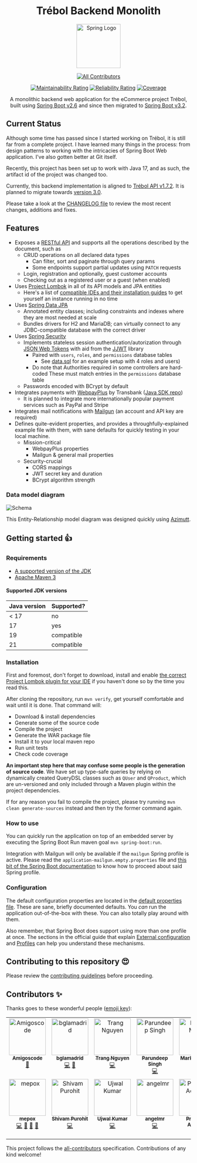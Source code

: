 <h1 align="center">Trébol Backend Monolith</h1>

<div align="center">

  <a href="https://spring.io">
    <img src="https://github.com/spring-projects/spring-framework/raw/main/framework-docs/src/docs/spring-framework.png"
    height="120" alt="Spring Logo">
  </a>

  <!-- ALL-CONTRIBUTORS-BADGE:START - Do not remove or modify this section -->
[![All Contributors](https://img.shields.io/badge/all_contributors-14-orange.svg?style=flat-square)](#contributors-)
<!-- ALL-CONTRIBUTORS-BADGE:END -->

[![Maintainability Rating](https://sonarcloud.io/api/project_badges/measure?project=trebol-ecommerce_spring-boot-backend&metric=sqale_rating)](https://sonarcloud.io/summary/new_code?id=trebol-ecommerce_spring-boot-backend)
[![Reliability Rating](https://sonarcloud.io/api/project_badges/measure?project=trebol-ecommerce_spring-boot-backend&metric=reliability_rating)](https://sonarcloud.io/summary/new_code?id=trebol-ecommerce_spring-boot-backend)
[![Coverage](https://sonarcloud.io/api/project_badges/measure?project=trebol-ecommerce_spring-boot-backend&metric=coverage)](https://sonarcloud.io/summary/new_code?id=trebol-ecommerce_spring-boot-backend)

A monolithic backend web application for the eCommerce project Trébol,
built using [Spring Boot v2.6](https://docs.spring.io/spring-boot/docs/2.6.x/reference/html/)
and since then migrated to [Spring Boot v3.2](https://docs.spring.io/spring-boot/docs/3.2.x/reference/html/).

</div>

## Current Status

Although some time has passed since I started working on Trébol, it is still far from a complete project.
I have learned many things in the process: from design patterns to working with the intricacies of
Spring Boot Web application. I've also gotten better at Git itself.

Recently, this project has been set up to work with Java 17, and as such, the artifact id of the project was changed too.

Currently, this backend implementation is aligned to
[Trébol API v1.7.2](https://github.com/trebol-ecommerce/api/blob/v1.7.2/src/trebol-api.json).
It is planned to migrate towards
[version 3.0](https://github.com/trebol-ecommerce/api/blob/v3.0.0/src/trebol-api.json).

Please take a look at the [CHANGELOG file](CHANGELOG.md) to review the most recent changes, additions and fixes.

## Features

* Exposes a [RESTful API](https://github.com/trebol-ecommerce/trebol-api) and supports
  all the operations described by the document, such as
  * CRUD operations on all declared data types
    * Can filter, sort and paginate through query params
    * Some endpoints support partial updates using `PATCH` requests
  * Login, registration and optionally, guest customer accounts
  * Checking out as a registered user or a guest (when enabled)
* Uses [Project Lombok](https://projectlombok.org) in all of its API models and JPA entities
  * Here's a list of [compatible IDEs and their installation guides](https://projectlombok.org/setup/)
    to get yourself an instance running in no time
* Uses [Spring Data JPA](https://spring.io/projects/spring-data-jpa)
  * Annotated entity classes; including constraints and indexes where they are most needed at scale
  * Bundles drivers for H2 and MariaDB; can virtually connect to any JDBC-compatible database with the correct driver
* Uses [Spring Security](https://spring.io/projects/spring-security)
  * Implements stateless session authentication/autorization through [JSON Web Tokens](https://jwt.io/)
    with aid from the [JJWT](https://github.com/jwtk/jjwt) library
    * Paired with `users`, `roles`, and `permissions` database tables
      * See [data.sql](/src/main/resources/data.sql) for an example setup with 4 roles and users)
    * Do note that Authorities required in some controllers are hard-coded
      These must match entries in the `permissions` database table
  * Passwords encoded with BCrypt by default
* Integrates payments with [WebpayPlus](https://transbankdevelopers.cl/producto/webpay)
  by Transbank ([Java SDK repo](https://github.com/TransbankDevelopers/transbank-sdk-java))
  * It is planned to integrate more internationally popular payment services such as PayPal and Stripe
* Integrates mail notifications with [Mailgun](https://mailgun.com) (an account and API key are required)
* Defines quite-evident properties, and provides a throughfully-explained example file with them,
  with sane defaults for quickly testing in your local machine.
  * Mission-critical
    * WebpayPlus properties
    * Mailgun & general mail properties
  * Security-crucial
    * CORS mappings
    * JWT secret key and duration
    * BCrypt algorithm strength

### Data model diagram

![Schema](./schema.png)

This Entity-Relationship model diagram was designed quickly using
[Azimutt](https://github.com/azimuttapp/azimutt).

## Getting started 👍

### Requirements

* [A supported version of the JDK](https://whichjdk.com)
* [Apache Maven 3](https://maven.apache.org)

#### Supported JDK versions

| Java version | Supported? |
|--------------|------------|
| < 17         | no         |
| 17           | yes        |
| 19           | compatible |
| 21           | compatible |

### Installation

First and foremost, don't forget to download, install and enable
[the correct Project Lombok plugin for your IDE](https://projectlombok.org/setup/)
if you haven't done so by the time you read this.

After cloning the repository, run `mvn verify`, get yourself comfortable and wait until it is done.
That command will:

- Download & install dependencies
- Generate some of the source code
- Compile the project
- Generate the WAR package file
- Install it to your local maven repo
- Run unit tests
- Check code coverage

**An important step here that may confuse some people is the generation of source code**.
We have set up type-safe queries by relying on dynamically created QueryDSL classes such as `QUser` and `QProduct`,
which are un-versioned and only included through a Maven plugin within the project dependencies.

If for any reason you fail to compile the project,
please try running `mvn clean generate-sources` instead and then try the former command again.

### How to use

You can quickly run the application on top of an embedded server
by executing the Spring Boot Run maven goal `mvn spring-boot:run`.

Integration with Mailgun will only be available if the `mailgun` Spring profile is active.
Please read the `application-mailgun.empty.properties` file and
[this bit of the Spring Boot documentation](https://docs.spring.io/spring-boot/docs/2.6.12/reference/html/features.html#features.profiles)
to know how to proceed about said Spring profile.

### Configuration

The default configuration properties are located in the
[default properties file](src/main/resources/application.properties).
These are sane, briefly documented defaults. You _can_ run the application out-of-the-box with these.
You can also totally play around with them.

Also remember, that Spring Boot does support using more than one profile at once.
The sections in the official guide that explain
[External configuration](https://docs.spring.io/spring-boot/docs/2.6.12/reference/html/features.html#features.external-config)
and
[Profiles](https://docs.spring.io/spring-boot/docs/2.6.12/reference/html/features.html#features.profiles)
can help you understand these mechanisms.

## Contributing to this repository 😍

Please review the [contributing guidelines](./CONTRIBUTING.md) before proceeding.

## Contributors ✨

Thanks goes to these wonderful people ([emoji key](https://allcontributors.org/docs/en/emoji-key)):

<!-- ALL-CONTRIBUTORS-LIST:START - Do not remove or modify this section -->
<!-- prettier-ignore-start -->
<!-- markdownlint-disable -->
<table>
  <tbody>
    <tr>
      <td align="center" valign="top" width="14.28%"><a href="http://amigoscode.com"><img src="https://avatars.githubusercontent.com/u/40702606?v=4?s=100" width="100px;" alt="Amigoscode"/><br /><sub><b>Amigoscode</b></sub></a><br /><a href="#ideas-amigoscode" title="Ideas, Planning, & Feedback">🤔</a></td>
      <td align="center" valign="top" width="14.28%"><a href="http://benjaminlamadrid.cl"><img src="https://avatars.githubusercontent.com/u/68207359?v=4?s=100" width="100px;" alt="bglamadrid"/><br /><sub><b>bglamadrid</b></sub></a><br /><a href="https://github.com/trebol-ecommerce/trebol-backend-monolith/commits?author=bglamadrid" title="Code">💻</a> <a href="#design-bglamadrid" title="Design">🎨</a></td>
      <td align="center" valign="top" width="14.28%"><a href="https://github.com/trangntt-016"><img src="https://avatars.githubusercontent.com/u/60552188?v=4?s=100" width="100px;" alt="Trang Nguyen"/><br /><sub><b>Trang Nguyen</b></sub></a><br /><a href="https://github.com/trebol-ecommerce/trebol-backend-monolith/commits?author=trangntt-016" title="Code">💻</a></td>
      <td align="center" valign="top" width="14.28%"><a href="https://github.com/ParundeepSingh"><img src="https://avatars.githubusercontent.com/u/52928589?v=4?s=100" width="100px;" alt="Parundeep Singh"/><br /><sub><b>Parundeep Singh</b></sub></a><br /><a href="https://github.com/trebol-ecommerce/trebol-backend-monolith/commits?author=ParundeepSingh" title="Code">💻</a></td>
      <td align="center" valign="top" width="14.28%"><a href="https://markus.mutas.dev"><img src="https://avatars.githubusercontent.com/u/25075900?v=4?s=100" width="100px;" alt="Markus Mutas"/><br /><sub><b>Markus Mutas</b></sub></a><br /><a href="https://github.com/trebol-ecommerce/trebol-backend-monolith/commits?author=mutasDev" title="Code">💻</a></td>
      <td align="center" valign="top" width="14.28%"><a href="https://github.com/vaishakhvh"><img src="https://avatars.githubusercontent.com/u/72062381?v=4?s=100" width="100px;" alt="vaishakhvh"/><br /><sub><b>vaishakhvh</b></sub></a><br /><a href="https://github.com/trebol-ecommerce/trebol-backend-monolith/commits?author=vaishakhvh" title="Code">💻</a></td>
      <td align="center" valign="top" width="14.28%"><a href="https://github.com/NyorJa"><img src="https://avatars.githubusercontent.com/u/8148370?v=4?s=100" width="100px;" alt="Rod Fetalvero"/><br /><sub><b>Rod Fetalvero</b></sub></a><br /><a href="https://github.com/trebol-ecommerce/trebol-backend-monolith/commits?author=NyorJa" title="Code">💻</a> <a href="https://github.com/trebol-ecommerce/trebol-backend-monolith/commits?author=NyorJa" title="Tests">⚠️</a> <a href="#ideas-NyorJa" title="Ideas, Planning, & Feedback">🤔</a> <a href="#maintenance-NyorJa" title="Maintenance">🚧</a> <a href="https://github.com/trebol-ecommerce/trebol-backend-monolith/pulls?q=is%3Apr+reviewed-by%3ANyorJa" title="Reviewed Pull Requests">👀</a></td>
    </tr>
    <tr>
      <td align="center" valign="top" width="14.28%"><a href="https://mepox.github.io/"><img src="https://avatars.githubusercontent.com/u/21198248?v=4?s=100" width="100px;" alt="mepox"/><br /><sub><b>mepox</b></sub></a><br /><a href="https://github.com/trebol-ecommerce/trebol-backend-monolith/commits?author=mepox" title="Code">💻</a> <a href="#maintenance-mepox" title="Maintenance">🚧</a> <a href="#ideas-mepox" title="Ideas, Planning, & Feedback">🤔</a> <a href="https://github.com/trebol-ecommerce/trebol-backend-monolith/pulls?q=is%3Apr+reviewed-by%3Amepox" title="Reviewed Pull Requests">👀</a></td>
      <td align="center" valign="top" width="14.28%"><a href="https://github.com/shivam-Purohit"><img src="https://avatars.githubusercontent.com/u/91889807?v=4?s=100" width="100px;" alt="Shivam Purohit"/><br /><sub><b>Shivam Purohit</b></sub></a><br /><a href="https://github.com/trebol-ecommerce/trebol-backend-monolith/commits?author=shivam-Purohit" title="Code">💻</a></td>
      <td align="center" valign="top" width="14.28%"><a href="https://github.com/ujwalkumar1995"><img src="https://avatars.githubusercontent.com/u/20976813?v=4?s=100" width="100px;" alt="Ujwal Kumar"/><br /><sub><b>Ujwal Kumar</b></sub></a><br /><a href="https://github.com/trebol-ecommerce/trebol-backend-monolith/commits?author=ujwalkumar1995" title="Code">💻</a></td>
      <td align="center" valign="top" width="14.28%"><a href="https://github.com/Angel-M-R"><img src="https://avatars.githubusercontent.com/u/16781447?v=4?s=100" width="100px;" alt="angelmr"/><br /><sub><b>angelmr</b></sub></a><br /><a href="https://github.com/trebol-ecommerce/trebol-backend-monolith/commits?author=Angel-M-R" title="Code">💻</a></td>
      <td align="center" valign="top" width="14.28%"><a href="https://github.com/Prashriya"><img src="https://avatars.githubusercontent.com/u/66111954?v=4?s=100" width="100px;" alt="Prashriya Acharya"/><br /><sub><b>Prashriya Acharya</b></sub></a><br /><a href="https://github.com/trebol-ecommerce/trebol-backend-monolith/commits?author=Prashriya" title="Code">💻</a></td>
      <td align="center" valign="top" width="14.28%"><a href="https://github.com/logesr"><img src="https://avatars.githubusercontent.com/u/55475935?v=4?s=100" width="100px;" alt="Loges R"/><br /><sub><b>Loges R</b></sub></a><br /><a href="https://github.com/trebol-ecommerce/trebol-backend-monolith/commits?author=logesr" title="Code">💻</a></td>
      <td align="center" valign="top" width="14.28%"><a href="https://github.com/mslowiak"><img src="https://avatars.githubusercontent.com/u/18486535?v=4?s=100" width="100px;" alt="Marcin Słowiak"/><br /><sub><b>Marcin Słowiak</b></sub></a><br /><a href="https://github.com/trebol-ecommerce/trebol-backend-monolith/commits?author=mslowiak" title="Documentation">📖</a></td>
    </tr>
  </tbody>
</table>

<!-- markdownlint-restore -->
<!-- prettier-ignore-end -->

<!-- ALL-CONTRIBUTORS-LIST:END -->

This project follows the [all-contributors](https://github.com/all-contributors/all-contributors) specification.
Contributions of any kind welcome!
